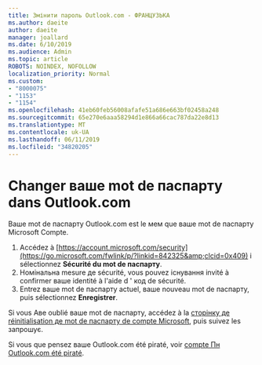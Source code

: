 ```yaml
---
title: Змінити пароль Outlook.com - ФРАНЦУЗЬКА
ms.author: daeite
author: daeite
manager: joallard
ms.date: 6/10/2019
ms.audience: Admin
ms.topic: article
ROBOTS: NOINDEX, NOFOLLOW
localization_priority: Normal
ms.custom:
- "8000075"
- "1153"
- "1154"
ms.openlocfilehash: 41eb60feb56008afafe51a686e663bf02458a248
ms.sourcegitcommit: 65e270e6aaa58294d1e866a66cac787da22e8d13
ms.translationtype: MT
ms.contentlocale: uk-UA
ms.lasthandoff: 06/11/2019
ms.locfileid: "34820205"
---
```

# <a name="changer-votre-mot-de-passe-dans-outlookcom"></a>Changer ваше mot de паспарту dans Outlook.com

Ваше mot de паспарту Outlook.com est le мем que ваше mot de паспарту Microsoft Compte.

1. Accédez à [https://account.microsoft.com/security](https://go.microsoft.com/fwlink/p/?linkid=842325&amp;clcid=0x409) і sélectionnez **Sécurité du mot de паспарту**.
2. Номінальна mesure де sécurité, vous pouvez існування invité à confirmer ваше identité à l'aide d ' код de sécurité.
3. Entrez ваше mot de паспарту actuel, ваше nouveau mot de паспарту, puis sélectionnez **Enregistrer**.

Si vous Аве oublié ваше mot de паспарту, accédez à la [сторінку де réinitialisation де mot de паспарту de compte Microsoft](https://go.microsoft.com/fwlink/p/?linkid=841909), puis suivez les запрошує.

Si vous que pensez ваше Outlook.com été piraté, voir [compte Пн Outlook.com été piraté](https://support.office.com/fr-fr/article/mon-compte-outlook-com-a-été-piraté-35993ac5-ac2f-494e-aacb-5232dda453d8).